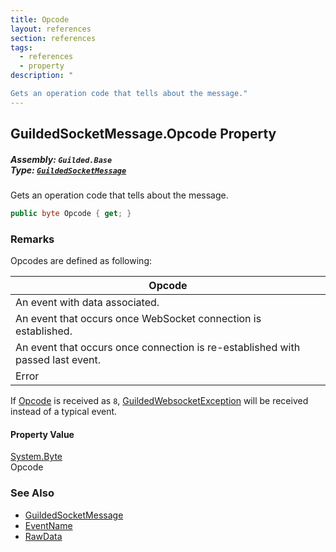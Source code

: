 ```yaml
---
title: Opcode
layout: references
section: references
tags:
  - references
  - property
description: "

Gets an operation code that tells about the message."
---
```


## GuildedSocketMessage.Opcode Property
##### **Assembly:** `Guilded.Base`<br/>**Type:** [`GuildedSocketMessage`](GuildedSocketMessage 'Guilded.Base.Events.GuildedSocketMessage')

Gets an operation code that tells about the message.

```csharp
public byte Opcode { get; }
```

### Remarks
  
Opcodes are defined as following:  
  
|Opcode|  
|-|  
|An event with data associated.|  
|An event that occurs once WebSocket connection is established.|  
|An event that occurs once connection is re-established with passed last event.|  
|Error|  
  
  
If [Opcode](GuildedSocketMessage.Opcode 'Guilded.Base.Events.GuildedSocketMessage.Opcode') is received as `8`, [GuildedWebsocketException](GuildedWebsocketException 'Guilded.Base.GuildedWebsocketException') will be received instead of a typical event.

#### Property Value
[System.Byte](https://docs.microsoft.com/en-us/dotnet/api/System.Byte 'System.Byte')  
Opcode

### See Also
- [GuildedSocketMessage](GuildedSocketMessage 'Guilded.Base.Events.GuildedSocketMessage')
- [EventName](GuildedSocketMessage.EventName 'Guilded.Base.Events.GuildedSocketMessage.EventName')
- [RawData](GuildedSocketMessage.RawData 'Guilded.Base.Events.GuildedSocketMessage.RawData')